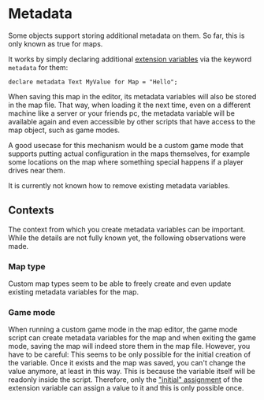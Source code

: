 # Metadata
Some objects support storing additional metadata on them. So far, this is only known as true for maps.

It works by simply declaring additional [extension variables](/advanced/extension_variables.html) via the keyword `metadata` for them:

```ManiaScript
declare metadata Text MyValue for Map = "Hello";
```

When saving this map in the editor, its metadata variables will also be stored in the map file. That way, when loading it the next time, even on a different machine like a server or your friends pc, the metadata variable will be available again and even accessible by other scripts that have access to the map object, such as game modes.

A good usecase for this mechanism would be a custom game mode that supports putting actual configuration in the maps themselves, for example some locations on the map where something special happens if a player drives near them.

It is currently not known how to remove existing metadata variables.

## Contexts
The context from which you create metadata variables can be important. While the details are not fully known yet, the following observations were made.

### Map type
Custom map types seem to be able to freely create and even update existing metadata variables for the map.

### Game mode
When running a custom game mode in the map editor, the game mode script can create metadata variables for the map and when exiting the game mode, saving the map will indeed store them in the map file. However, you have to be careful: This seems to be only possible for the initial creation of the variable. Once it exists and the map was saved, you can't change the value anymore, at least in this way. This is because the variable itself will be readonly inside the script. Therefore, only the ["initial" assignment](/advanced/extension_variables.html#writing) of the extension variable can assign a value to it and this is only possible once.

